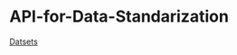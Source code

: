 # API-for-Data-Standarization

[Datsets](https://drive.google.com/drive/folders/1exh-HBYvFW3l9CE1w3RalxG08_O-LHHk?usp=sharing)
